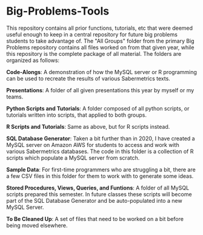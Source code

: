 # Big-Problems-Tools

This repository contains all prior functions, tutorials, etc that were deemed useful enough to keep in a central repository for future big problems students to take advantage of. The "All Groups" folder from the primary Big Problems repository contains all files worked on from that given year, while this repository is the complete package of all material. The folders are organized as follows:

**Code-Alongs**: A demonstration of how the MySQL server or R programming can be used to recreate the results of various Sabermetrics texts.

**Presentations**: A folder of all given presentations this year by myself or my teams.

**Python Scripts and Tutorials**: A folder composed of all python scripts, or tutorials written into scripts, that applied to both groups.

**R Scripts and Tutorials**: Same as above, but for R scripts instead.

**SQL Database Generator**: Taken a bit further than in 2020, I have created a MySQL server on Amazon AWS for students to access and work with various Sabermetrics
databases. The code in this folder is a collection of R scripts which populate a MySQL server from scratch.

**Sample Data**: For first-time programmers who are struggling a bit, there are a few CSV files in this folder for them to work with to generate some ideas.

**Stored Procedures, Views, Queries, and Funtions**: A folder of all MySQL scripts prepared this semester. In future classes these scripts will become part of the
SQL Database Generator and be auto-populated into a new MySQL Server.

**To Be Cleaned Up**: A set of files that need to be worked on a bit before being moved elsewhere.
